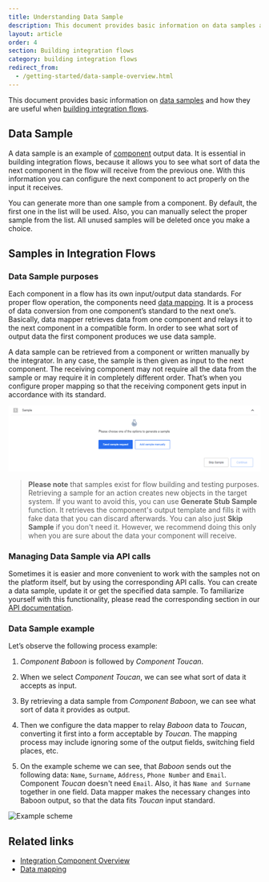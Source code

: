 ```yaml
---
title: Understanding Data Sample
description: This document provides basic information on data samples and how they are useful when building integration flows.
layout: article
order: 4
section: Building integration flows
category: building integration flows
redirect_from:
  - /getting-started/data-sample-overview.html
---
```


This document provides basic information on [data samples](#data-sample) and how they are useful when [building integration flows](#samples-in-integration-flows).

## Data Sample

A data sample is an example of [component](/getting-started/integration-component) output data.
It is essential in building integration flows, because it allows you to see what
sort of data the next component in the flow will receive from the previous one.
With this information you can configure the next component to act properly on
the input it receives.

You can generate more than one sample from a component. By default, the first one in the list will be used. Also, you can manually select the proper sample from the list. All unused samples will be deleted once you make a choice.

## Samples in Integration Flows

### Data Sample purposes

Each component in a flow has its own input/output data standards. For proper
flow operation, the components need [data mapping](/guides/mapping-data). It is a process of
data conversion from one component’s standard to the next one’s. Basically, data
mapper retrieves data from one component and relays it to the next component in
a compatible form. In order to see what sort of output data the first component
produces we use data sample.

A data sample can be retrieved from a component or written manually by the
integrator. In any case, the sample is then given as input to the next
component. The receiving component may not require all the data from the sample
or may require it in completely different order. That’s when you configure
proper mapping so that the receiving component gets input in accordance with its
standard.

![Data Sample](/assets/img/integrator-guide/data-sample/data-sample.png)

>**Please note** that samples exist for flow building and testing purposes. Retrieving a sample for an action creates new objects in the target system. If you want to avoid this, you can use **Generate Stub Sample** function. It retrieves the component's output template and fills it with fake data that you can discard afterwards. You can also just **Skip Sample** if you don't need it. However, we recommend doing this only when you are sure about the data your component will receive.

### Managing Data Sample via API calls

Sometimes it is easier and more convenient to work with the samples not on the platform itself, but by using the corresponding API calls. You can create a data sample, update it or get the specified data sample. To familiarize yourself with this functionality, please read the corresponding section in our [API documentation]({{site.data.tenant.apiDocsUri}}/v2#/data%20samples).

### Data Sample example

Let’s observe the following process example:

1.  *Component Baboon* is followed by *Component Toucan*.

2.  When we select *Component Toucan*, we can see what sort of data it accepts as
    input.

3.  By retrieving a data sample from *Component Baboon*, we can see what sort of
    data it provides as output.

4.  Then we configure the data mapper to relay *Baboon* data to *Toucan*, converting
    it first into a form acceptable by *Toucan*. The mapping process may include
    ignoring some of the output fields, switching field places, etc.

5.  On the example scheme we can see, that *Baboon* sends out the following data:
    `Name`, `Surname`, `Address`, `Phone Number` and `Email`. Component *Toucan* doesn't
    need `Email`. Also, it has `Name and Surname` together in one field. Data mapper
    makes the necessary changes into Baboon output, so that the data fits *Toucan*
    input standard.

![Example scheme](/assets/img/getting-started/what-is-a-sample/screenshot1.png)

## Related links

- [Integration Component Overview](/getting-started/integration-component)
- [Data mapping](/guides/mapping-data)
